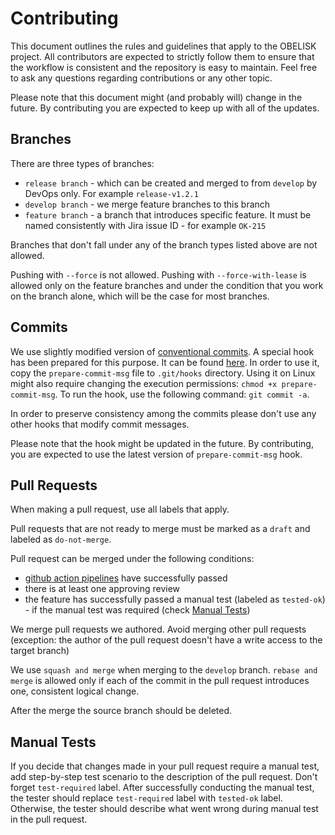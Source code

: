 # Contributing

This document outlines the rules and guidelines that apply to the OBELISK project. All contributors are expected to strictly follow them to ensure that the workflow is consistent and the repository is easy to maintain. Feel free to ask any questions regarding contributions or any other topic.

Please note that this document might (and probably will) change in the future. By contributing you are expected to keep up with all of the updates.


## Branches

There are three types of branches:
- `release branch` - which can be created and merged to from `develop` by DevOps only. For example `release-v1.2.1`
- `develop branch` - we merge feature branches to this branch
- `feature branch` - a branch that introduces specific feature. It must be named consistently with Jira issue ID - for example `OK-215`

Branches that don't fall under any of the branch types listed above are not allowed.

Pushing with `--force` is not allowed. Pushing with `--force-with-lease` is allowed only on the feature branches and under the condition that you work on the branch alone, which will be the case for most branches.


## Commits

We use slightly modified version of [conventional commits](https://www.conventionalcommits.org/en/v1.0.0/). A special hook has been prepared for this purpose. It can be found [here](https://github.com/OBELISK-TEAM/OBELISK/tree/develop/.githooks/prepare-commit-msg). In order to use it, copy the `prepare-commit-msg` file to `.git/hooks` directory. Using it on Linux might also require changing the execution permissions: `chmod +x prepare-commit-msg`. To run the hook, use the following command: `git commit -a`.

In order to preserve consistency among the commits please don't use any other hooks that modify commit messages.

Please note that the hook might be updated in the future. By contributing, you are expected to use the latest version of `prepare-commit-msg` hook.


## Pull Requests

When making a pull request, use all labels that apply.

Pull requests that are not ready to merge must be marked as a `draft` and labeled as `do-not-merge`.

Pull request can be merged under the following conditions:
- [github action pipelines](https://github.com/OBELISK-TEAM/OBELISK/blob/develop/.github/workflows) have successfully passed
- there is at least one approving review
- the feature has successfully passed a manual test (labeled as `tested-ok`) - if the manual test was required (check [Manual Tests](#manual-tests))

We merge pull requests we authored. Avoid merging other pull requests (exception: the author of the pull request doesn't have a write access to the target branch)

We use `squash and merge` when merging to the `develop` branch. `rebase and merge` is allowed only if each of the commit in the pull request introduces one, consistent logical change.

After the merge the source branch should be deleted.


## Manual Tests

If you decide that changes made in your pull request require a manual test, add step-by-step test scenario to the description of the pull request. Don't forget `test-required` label. After successfully conducting the manual test, the tester should replace `test-required` label with `tested-ok` label. Otherwise, the tester should describe what went wrong during manual test in the pull request.